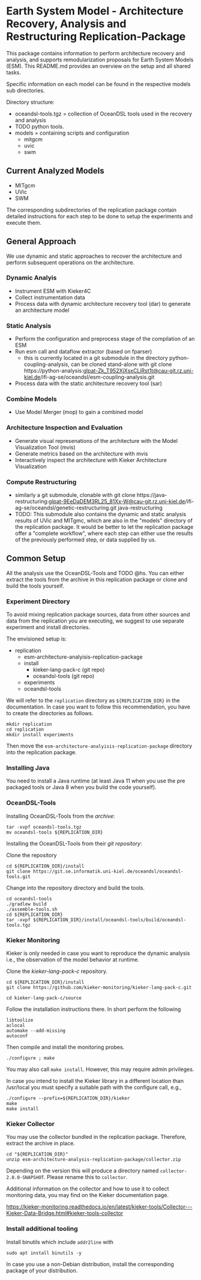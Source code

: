 # Earth System Model - Architecture Recovery, Analysis and Restructuring Replication-Package

This package contains information to perform architecture recovery and analysis,
and supports remodularization proposals for Earth System Models (ESM). This
README.md provides an overview on the setup and all shared tasks.

Specific information on each model can be found in the respective models
sub directories.

Directory structure:
- oceandsl-tools.tgz = collection of OceanDSL tools used in the recovery and
  analysis
- TODO python tools.
- models = containing scripts and configuration
  - mitgcm
  - uvic
  - swm

## Current Analyzed Models

- MITgcm
- UVic
- SWM

The corresponding subdirectories of the replication package contain detailed
instructions for each step to be done to setup the experiments and execute them.

## General Approach

We use dynamic and static approaches to recover the architecture and perform
subsequent operations on the architecture.

### Dynamic Analyis

- Instrument ESM with Kieker4C
- Collect instrumentation data
- Process data with dynamic architecture recovery tool (dar) to generate an
  architecture model

### Static Analysis

- Perform the configuration and preprocess stage of the compilation of an ESM
- Run esm call and dataflow extractor (based on fparser)
  - this is currently located in a git submodule in the directory python-coupling-analysis, can be cloned stand-alone with
    git clone https://python-analysis:glpat-Zk_T952XjXsxCLiRst1t@cau-git.rz.uni-kiel.de/ifi-ag-se/oceandsl/esm-coupling-analysis.git
- Process data with the static architecture recovery tool (sar)

### Combine Models

- Use Model Merger (mop) to gain a combined model

### Architecture Inspection and Evaluation

- Generate visual represenations of the architecture with the Model Visualization
  Tool (mvis)
- Generate metrics based on the architecture with mvis
- Interactively inspect the architecture with Kieker Architecture Visualization

### Compute Restructuring

- similarly a git submodule, clonable with
git clone https://java-restructuring:glpat-9EeDaDEM3RL25_81Xx-W@cau-git.rz.uni-kiel.de/ifi-ag-se/oceandsl/genetic-restructuring.git java-restructuring
- TODO: This submodule also contains the dynamic and static analysis results of UVic and MITgmc, which are also in the "models" directory of the replication package. It would be better to let the replication package offer a "complete workflow", where each step can either use the results of the previously performed step, or data supplied by us.

## Common Setup

All the analysis use the OceanDSL-Tools and TODO @hs. You can either extract the tools from
the archive in this replication package or clone and build the tools yourself.

### Experiment Directory

To avoid mixing replication package sources, data from other sources and
data from the replication you are executing, we suggest to use separate
experiment and install directories.

The envisioned setup is:
- replication
  - esm-architecture-analyisis-replication-package
  - install
    - kieker-lang-pack-c (git repo)
    - oceandsl-tools (git repo)
  - experiments
  - oceandsl-tools
  
We will refer to the `replication` directory as `${REPLICATION_DIR}` in the
documentation.
In case you want to follow this recommendation, you have to create the
directories as follows.

```
mkdir replication
cd replication
mkdir install experiments
```

Then move the `esm-architecture-analyisis-replication-package` directory into
the replication package.

### Installing Java

You need to install a Java runtime (at least Java 11 when you use the pre
packaged tools or Java 8 when you build the code yourself).

### OceanDSL-Tools

Installing OceanDSL-Tools from the *archive*:

```
tar -xvpf oceandsl-tools.tgz
mv oceandsl-tools ${REPLICATION_DIR}
```

Installing the OceanDSL-Tools from their *git repository*:

Clone the repository
```
cd ${REPLICATION_DIR}/install
git clone https://git.se.informatik.uni-kiel.de/oceandsl/oceandsl-tools.git
```

Change into the repository directory and build the tools.
```
cd oceandsl-tools
./gradlew build
./assemble-tools.sh
cd ${REPLICATION_DIR}
tar -xvpf ${REPLICATION_DIR}/install/oceandsl-tools/build/oceandsl-tools.tgz
```

### Kieker Monitoring

Kieker is only needed in case you want to reproduce the dynamic analysis
i.e., the observation of the model behavior at runtime.

Clone the *kieker-lang-pack-c* repository.
```
cd ${REPLICATION_DIR}/install
git clone https://github.com/kieker-monitoring/kieker-lang-pack-c.git
```

```
cd kieker-lang-pack-c/source
```

Follow the installation instructions there. In short perform the following

```
libtoolize
aclocal
automake --add-missing
autoconf
```

Then compile and install the monitoring probes.
```
./configure ; make
```

You may also call `make install`. However, this may require admin
privileges.

In case you intend to install the Kieker library in a different location than
/usr/local you must specify a suitable path with the configure call, e.g.,
```
./configure --prefix=${REPLICATION_DIR}/kieker
make
make install
```

### Kieker Collector

You may use the collector bundled in the replication package. Therefore,
extract the archive in place.

```
cd "${REPLICATION_DIR}"
unzip esm-architecture-analysis-replication-package/collector.zip
```
Depending on the version this will produce a directory named `collector-2.0.0-SNAPSHOT`.
Please rename this to `collector`.

Additional information on the collector and how to use it to collect
monitoring data, you may find on the Kieker documentation page.

https://kieker-monitoring.readthedocs.io/en/latest/kieker-tools/Collector---Kieker-Data-Bridge.html#kieker-tools-collector

### Install additional tooling

Install binutils which include `addr2line` with

`sudo apt install binutils -y`

In case you use a non-Debian distribution, install the corresponding package of your
distribution.
